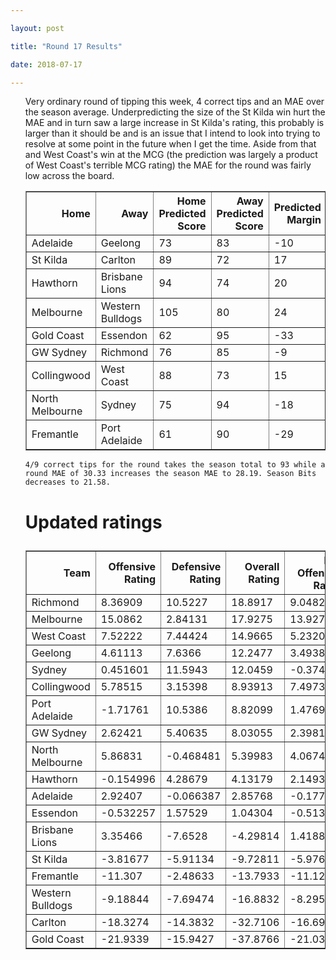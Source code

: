 ```yaml
---

layout: post

title: "Round 17 Results"

date: 2018-07-17

---
```


<ul class="post">

<div class="blurb">



 <p>
Very ordinary round of tipping this week, 4 correct tips and an MAE over the season average. Underpredicting the size of the St Kilda win hurt the MAE and in turn saw a large increase in St Kilda's rating, this probably is larger than it should be and is an issue that I intend to look into trying to resolve at some point in the future when I get the time. Aside from that and West Coast's win at the MCG (the prediction was largely a product of West Coast's terrible MCG rating) the MAE for the round was fairly low across the board.
 </p>

<table border="1" class="dataframe">   <thead>     <tr style="text-align: right;">       <th>Home</th>       <th>Away</th>       <th>Home Predicted Score</th>       <th>Away Predicted Score</th>       <th>Predicted Margin</th>       <th>Home Score</th>       <th>Away Score</th>       <th>Margin</th>       <th>Error</th>     </tr>   </thead>   <tbody>     <tr>       <td>Adelaide</td>       <td>Geelong</td>       <td>73</td>       <td>83</td>       <td>-10</td>       <td>112</td>       <td>97</td>       <td>15</td>       <td>24.81</td>     </tr>     <tr>       <td>St Kilda</td>       <td>Carlton</td>       <td>89</td>       <td>72</td>       <td>17</td>       <td>116</td>       <td>52</td>       <td>64</td>       <td>47.34</td>     </tr>     <tr>       <td>Hawthorn</td>       <td>Brisbane Lions</td>       <td>94</td>       <td>74</td>       <td>20</td>       <td>65</td>       <td>98</td>       <td>-33</td>       <td>-53</td>     </tr>     <tr>       <td>Melbourne</td>       <td>Western Bulldogs</td>       <td>105</td>       <td>80</td>       <td>24</td>       <td>119</td>       <td>69</td>       <td>50</td>       <td>25.65</td>     </tr>     <tr>       <td>Gold Coast</td>       <td>Essendon</td>       <td>62</td>       <td>95</td>       <td>-33</td>       <td>51</td>       <td>95</td>       <td>-44</td>       <td>-10.96</td>     </tr>     <tr>       <td>GW Sydney</td>       <td>Richmond</td>       <td>76</td>       <td>85</td>       <td>-9</td>       <td>79</td>       <td>77</td>       <td>2</td>       <td>11.32</td>     </tr>     <tr>       <td>Collingwood</td>       <td>West Coast</td>       <td>88</td>       <td>73</td>       <td>15</td>       <td>67</td>       <td>102</td>       <td>-35</td>       <td>-50.03</td>     </tr>     <tr>       <td>North Melbourne</td>       <td>Sydney</td>       <td>75</td>       <td>94</td>       <td>-18</td>       <td>98</td>       <td>104</td>       <td>-6</td>       <td>12.18</td>     </tr>     <tr>       <td>Fremantle</td>       <td>Port Adelaide</td>       <td>61</td>       <td>90</td>       <td>-29</td>       <td>59</td>       <td>50</td>       <td>9</td>       <td>37.64</td>     </tr>   </tbody> </table>

 <p>

 	4/9 correct tips for the round takes the season total to 93 while a round MAE of 30.33 increases the season MAE to 28.19. Season Bits decreases to 21.58.

 </p>



<p>

</p>

<h1>

Updated ratings

</h1>

<table border="1" class="dataframe">   <thead>     <tr style="text-align: right;">       <th>Team</th>       <th>Offensive Rating</th>       <th>Defensive Rating</th>       <th>Overall Rating</th>       <th>Last Offensive Rating</th>       <th>Last Defensive Rating</th>       <th>Last Overall Rating</th>       <th>Overall Change</th>       <th>Change</th>     </tr>   </thead>   <tbody>     <tr>       <td>Richmond</td>       <td>8.36909</td>       <td>10.5227</td>       <td>18.8917</td>       <td>9.04828</td>       <td>10.7488</td>       <td>19.797</td>       <td>-0.905283</td>       <td>0</td>     </tr>     <tr>       <td>Melbourne</td>       <td>15.0862</td>       <td>2.84131</td>       <td>17.9275</td>       <td>13.9272</td>       <td>1.94801</td>       <td>15.8752</td>       <td>2.052227</td>       <td>0</td>     </tr>     <tr>       <td>West Coast</td>       <td>7.52222</td>       <td>7.44424</td>       <td>14.9665</td>       <td>5.23206</td>       <td>5.732</td>       <td>10.9641</td>       <td>4.002404</td>       <td>4</td>     </tr>     <tr>       <td>Geelong</td>       <td>4.61113</td>       <td>7.6366</td>       <td>12.2477</td>       <td>3.49384</td>       <td>10.7386</td>       <td>14.2324</td>       <td>-1.984671</td>       <td>-1</td>     </tr>     <tr>       <td>Sydney</td>       <td>0.451601</td>       <td>11.5943</td>       <td>12.0459</td>       <td>-0.374774</td>       <td>13.3952</td>       <td>13.0205</td>       <td>-0.974537</td>       <td>-1</td>     </tr>     <tr>       <td>Collingwood</td>       <td>5.78515</td>       <td>3.15398</td>       <td>8.93913</td>       <td>7.49739</td>       <td>5.44414</td>       <td>12.9415</td>       <td>-4.002404</td>       <td>-1</td>     </tr>     <tr>       <td>Port Adelaide</td>       <td>-1.71761</td>       <td>10.5386</td>       <td>8.82099</td>       <td>1.47696</td>       <td>10.3549</td>       <td>11.8319</td>       <td>-3.010882</td>       <td>-1</td>     </tr>     <tr>       <td>GW Sydney</td>       <td>2.62421</td>       <td>5.40635</td>       <td>8.03055</td>       <td>2.39811</td>       <td>4.72716</td>       <td>7.12527</td>       <td>0.905283</td>       <td>1</td>     </tr>     <tr>       <td>North Melbourne</td>       <td>5.86831</td>       <td>-0.468481</td>       <td>5.39983</td>       <td>4.0674</td>       <td>0.357893</td>       <td>4.42529</td>       <td>0.974537</td>       <td>1</td>     </tr>     <tr>       <td>Hawthorn</td>       <td>-0.154996</td>       <td>4.28679</td>       <td>4.13179</td>       <td>2.14931</td>       <td>6.22261</td>       <td>8.37192</td>       <td>-4.240125</td>       <td>-2</td>     </tr>     <tr>       <td>Adelaide</td>       <td>2.92407</td>       <td>-0.066387</td>       <td>2.85768</td>       <td>-0.177897</td>       <td>1.0509</td>       <td>0.873007</td>       <td>1.984671</td>       <td>0</td>     </tr>     <tr>       <td>Essendon</td>       <td>-0.532257</td>       <td>1.57529</td>       <td>1.04304</td>       <td>-0.513619</td>       <td>0.67949</td>       <td>0.165871</td>       <td>0.877167</td>       <td>0</td>     </tr>     <tr>       <td>Brisbane Lions</td>       <td>3.35466</td>       <td>-7.6528</td>       <td>-4.29814</td>       <td>1.41884</td>       <td>-9.95711</td>       <td>-8.53827</td>       <td>4.240125</td>       <td>0</td>     </tr>     <tr>       <td>St Kilda</td>       <td>-3.81677</td>       <td>-5.91134</td>       <td>-9.72811</td>       <td>-5.97618</td>       <td>-7.53942</td>       <td>-13.5156</td>       <td>3.787503</td>       <td>0</td>     </tr>     <tr>       <td>Fremantle</td>       <td>-11.307</td>       <td>-2.48633</td>       <td>-13.7933</td>       <td>-11.1233</td>       <td>-5.6809</td>       <td>-16.8042</td>       <td>3.010882</td>       <td>1</td>     </tr>     <tr>       <td>Western Bulldogs</td>       <td>-9.18844</td>       <td>-7.69474</td>       <td>-16.8832</td>       <td>-8.29514</td>       <td>-6.53581</td>       <td>-14.8309</td>       <td>-2.052227</td>       <td>-1</td>     </tr>     <tr>       <td>Carlton</td>       <td>-18.3274</td>       <td>-14.3832</td>       <td>-32.7106</td>       <td>-16.6993</td>       <td>-12.2238</td>       <td>-28.9231</td>       <td>-3.787503</td>       <td>0</td>     </tr>     <tr>       <td>Gold Coast</td>       <td>-21.9339</td>       <td>-15.9427</td>       <td>-37.8766</td>       <td>-21.0381</td>       <td>-15.9613</td>       <td>-36.9994</td>       <td>-0.877167</td>       <td>0</td>     </tr>   </tbody> </table>


</div><!-- /.blurb -->	

</ul>
